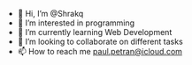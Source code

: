 - 👋 Hi, I’m @Shrakq
- 👀 I’m interested in programming
- 🌱 I’m currently learning Web Development
- 💞️ I’m looking to collaborate on different tasks
- 📫 How to reach me paul.petran@icloud.com

<!---
Shrakq/Shrakq is a ✨ special ✨ repository because its `README.md` (this file) appears on your GitHub profile.
You can click the Preview link to take a look at your changes.
--->
